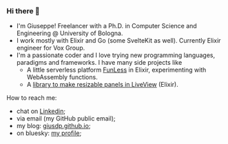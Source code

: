 ### Hi there 👋

* I'm Giuseppe! Freelancer with a Ph.D. in Computer Science and Engineering @ University of Bologna.
* I work mostly with Elixir and Go (some SvelteKit as well). Currently Elixir engineer for Vox Group.
* I'm a passionate coder and I love trying new programming languages, paradigms and frameworks. I have many side projects like
  - A little serverless platform [FunLess](https://funless.dev) in Elixir, experimenting with WebAssembly functions.
  - A [library to make resizable panels in LiveView](https://github.com/giusdp/live_pane) (Elixir).

How to reach me: 
- chat on [Linkedin](https://www.linkedin.com/in/giusdp);
- via email (my GitHub public email);
- my blog: [giusdp.github.io](https://giusdp.github.io);
- on bluesky: [my profile](https://bsky.app/profile/giusdp.bsky.social);

